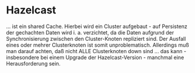 # Hazelcast

... ist ein shared Cache. Hierbei wird ein Cluster aufgebaut - auf Persistenz der gechachten Daten wird i. a. verzichtet, da die Daten aufgrund der Synchronisierung zwischen den Cluster-Knoten repliziert sind. Der Ausfall eines oder mehrer Clusterknoten ist somit unproblematisch. Allerdings muß man darauf achten, daß nicht ALLE Clusterknoten down sind ... das kann - insbesondere bei einem Upgrade der Hazelcast-Version - manchmal eine Herausforderung sein.
